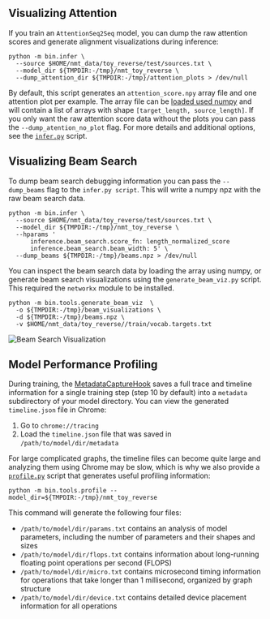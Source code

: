 ## Visualizing Attention

If you train an `AttentionSeq2Seq` model, you can dump the raw attention scores and generate alignment visualizations during inference:

```
python -m bin.infer \
  --source $HOME/nmt_data/toy_reverse/test/sources.txt \
  --model_dir ${TMPDIR:-/tmp}/nmt_toy_reverse \
  --dump_attention_dir ${TMPDIR:-/tmp}/attention_plots > /dev/null
```

By default, this script generates an `attention_score.npy` array file and one attention plot per example. The array file can be [loaded used numpy](https://docs.scipy.org/doc/numpy/reference/generated/numpy.load.html) and will contain a list of arrays with shape `[target_length, source_length]`. If you only want the raw attention score data without the plots you can pass the `--dump_atention_no_plot` flag. For more details and additional options, see the [`infer.py`](https://github.com/google/seq2seq/blob/master/bin/infer.py) script.


## Visualizing Beam Search

To dump beam search debugging information you can pass the `--dump_beams` flag to the `infer.py script`. This will
write a numpy npz with the raw beam search data.


```
python -m bin.infer \
  --source $HOME/nmt_data/toy_reverse/test/sources.txt \
  --model_dir ${TMPDIR:-/tmp}/nmt_toy_reverse \
  --hparams '
      inference.beam_search.score_fn: length_normalized_score
      inference.beam_search.beam_width: 5' \
  --dump_beams ${TMPDIR:-/tmp}/beams.npz > /dev/null
```

You can inspect the beam search data by loading the array using numpy, or generate beam search visualizations using the
`generate_beam_viz.py` script. This required the `networkx` module to be installed.

```
python -m bin.tools.generate_beam_viz  \
  -o ${TMPDIR:-/tmp}/beam_visualizations \
  -d ${TMPDIR:-/tmp}/beams.npz \
  -v $HOME/nmt_data/toy_reverse//train/vocab.targets.txt
```

![Beam Search Visualization](http://i.imgur.com/kLec8l4l.png)


## Model Performance Profiling

During training, the [MetadataCaptureHook](https://github.com/google/seq2seq/blob/master/seq2seq/training/hooks.py) saves a full trace and timeline information for a single training step (step 10 by default) into a `metadata` subdirectory of your model directory. You can view the generated `timeline.json` file in Chrome:

1. Go to `chrome://tracing`
2. Load the `timeline.json` file that was saved in `/path/to/model/dir/metadata`

For large complicated graphs, the timeline files can become quite large and analyzing them using Chrome may be slow, which is why we also provide a [`profile.py`](https://github.com/google/seq2seq/blob/master/bin/tools/profile.py) script that generates useful profiling information:

```shell
python -m bin.tools.profile --model_dir=${TMPDIR:-/tmp}/nmt_toy_reverse
```

This command will generate the following four files:

- `/path/to/model/dir/params.txt` contains an analysis of model parameters, including the number of parameters and their shapes and sizes
- `/path/to/model/dir/flops.txt` contains information about long-running floating point operations per second (FLOPS)
- `/path/to/model/dir/micro.txt` contains microsecond timing information for operations that take longer than 1 millisecond, organized by graph structure
- `/path/to/model/dir/device.txt` contains detailed device placement information for all operations

